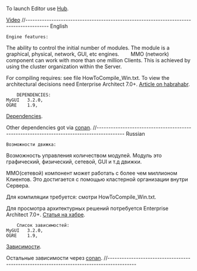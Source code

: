 ﻿To launch Editor use [Hub](https://github.com/RamilGauss/TornadoHub/releases).

[Video](http://www.youtube.com/watch?v=g8IlYRepclE)
//----------------------------------------------------------------------------------------
    English 
	
    Engine features:

  The ability to control the initial number of modules.
The module is a graphical, physical, network, GUI, etc engines.
    
  MMO (network) component can work with more than one million Clients.
This is achieved by using the cluster organization within the Server.

  For compiling requires: see file HowToCompile_Win.txt.
To view the architectural decisions need Enterprise Architect 7.0+.
[Article on habrahabr](http://habrahabr.ru/post/233915/).

		DEPENDENCIES:
	MyGUI   3.2.0, 
	OGRE    1.9, 

[Dependencies](https://github.com/RamilGauss/MMO-FrameworkDependency).

Other dependencies got via [conan](http://conan.io).
//------------------------------------------------------------------------------------------
    Russian
    
    Возможности движка:

  Возможность управления количеством модулей.
Модуль это графический, физический, сетевой, GUI и т.д движки.
    
  ММО(сетевой) компонент может работать с более чем миллионом Клиентов.
Это достигается с помощью кластерной организации внутри Сервера.

  Для компиляции требуется: смотри HowToCompile_Win.txt.
  
Для просмотра архитектурных решений потребуется Enterprise Architect 7.0+.
[Статья на хабре](http://habrahabr.ru/post/233915/).


		Список зависимостей:
	MyGUI   3.2.0, 
	OGRE    1.9, 

[Зависимости](https://github.com/RamilGauss/MMO-FrameworkDependency).

Остальные зависимости через [conan](http://conan.io).
//------------------------------------------------------------------------------------------